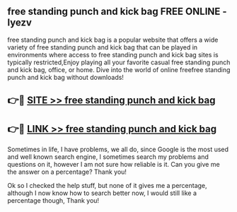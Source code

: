 ## free standing punch and kick bag FREE ONLINE - lyezv

free standing punch and kick bag is a popular website that offers a wide variety of free standing punch and kick bag that can be played in environments where access to free standing punch and kick bag sites is typically restricted,Enjoy playing all your favorite casual free standing punch and kick bag, office, or home. Dive into the world of online freefree standing punch and kick bag without downloads!

## 👉🔴 [SITE >> free standing punch and kick bag](http://news.freeplayer.one?title=free_standing_punch_and_kick_bag&ref=FRRE)

## 👉🔴 [LINK >> free standing punch and kick bag](http://news.freeplayer.one?title=free_standing_punch_and_kick_bag&ref=FREE)

Sometimes in life, I have problems, we all do, since Google is the most used and well known search engine, I sometimes search my problems and questions on it, however I am not sure how reliable is it. Can you give me the answer on a percentage? Thank you!

Ok so I checked the help stuff, but none of it gives me a percentage, although I now know how to search better now, I would still like a percentage though, Thank you!
